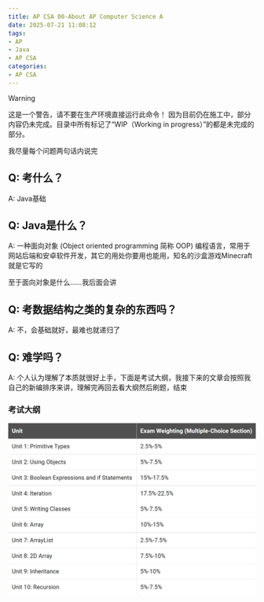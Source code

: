 ```yaml
---
title: AP CSA 00-About AP Computer Science A
date: 2025-07-21 11:08:12
tags:
- AP
- Java
- AP CSA
categories:
- AP CSA
---
```


> [!WARNING]
> 这是一个警告，请不要在生产环境直接运行此命令！
> 因为目前仍在施工中，部分内容仍未完成。目录中所有标记了“WIP（Working in progress）”的都是未完成的部分。

我尽量每个问题两句话内说完

## Q: 考什么？

A: Java基础

## Q: Java是什么？

A: 一种面向对象 (Object oriented programming 简称 OOP) 编程语言，常用于网站后端和安卓软件开发，其它的用处你要用也能用，知名的沙盒游戏Minecraft就是它写的

至于面向对象是什么……我后面会讲

## Q: 考数据结构之类的复杂的东西吗？

A: 不，会基础就好，最难也就递归了

## Q: 难学吗？

A: 个人认为理解了本质就很好上手，下面是考试大纲，我接下来的文章会按照我自己的新编排序来讲，理解完再回去看大纲然后刷题，结束

### 考试大纲

![ap csa range](00-about-ap-csa/ap-csa-range.png)

